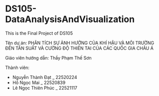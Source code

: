 # DS105-DataAnalysisAndVisualization
This is the Final Project of DS105

Tên dự án: PHÂN TÍCH SỰ ẢNH HƯỞNG CỦA KHÍ HẬU VÀ MÔI TRƯỜNG ĐẾN TẦN SUẤT VÀ CƯỜNG ĐỘ THIÊN TAI CỦA CÁC QUỐC GIA CHÂU Á

Giáo viên hướng dẫn: Thầy Phạm Thế Sơn

Thành viên: 
* Nguyễn Thành Đạt _ 22520224
* Hồ Ngọc Mai _ 22520839
* Lê Ngọc Thiên Phúc _ 22521117
